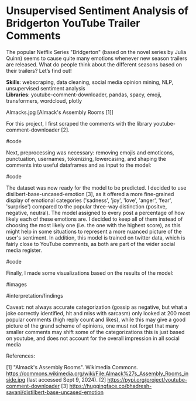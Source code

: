 # Unsupervised Sentiment Analysis of Bridgerton YouTube Trailer Comments

The popular Netflix Series "Bridgerton" (based on the novel series by Julia Quinn) seems to cause quite many emotions whenever new season trailers are released. What do people think about the different seasons based on their trailers? Let’s find out!

**Skills**: webscraping, data cleaning, social media opinion mining, NLP, unsupervised sentiment analysis<br/> 
**Libraries**: youtube-comment-downloader, pandas, spacy, emoji, transformers, wordcloud, plotly

Almacks.jpg
[Almack's Assembly Rooms [1]]

For this project, I first scraped the comments with the library youtube-comment-downloader [2].

#code

Next, preprocessing was necessary: removing emojis and emoticons, punctuation, usernames, tokenizing, lowercasing, and shaping the comments into useful dataframes and as input to the model:

#code

The dataset was now ready for the model to be predicted. I decided to use disilbert-base-uncased-emotion [3], as it offered a more fine-grained display of emotional categories ('sadness', 'joy', 'love', 'anger', 'fear', 'surprise') compared to the popular three-way distinction (positve, negative, neutral). The model assigned to every post a percentage of how likely each of these emotions are. I decided to keep all of them instead of choosing the most likely one (i.e. the one with the highest score), as this might help in some situations to represent a more nuanced picture of the user's sentiment. In addition, this model is trained on twitter data, which is fairly close to YouTube comments, as both are part of the wider social media register.

#code

Finally, I made some visualizations based on the results of the model:

#images

#interpretation/findings

Caveat: 
not always accurate categorization (gossip as negative, but what a joke correctly identified, hit and miss with sarcasm)
only looked at 200 most popular comments (high reply count and likes), while this may give a good picture of the grand scheme of opinions, one must not forget that many smaller comments may shift some of the categorizations 
this is just based on youtube, and does not account for the overall impression in all social media

References:

[1] "Almack's Assembly Rooms". Wikimedia Commons. https://commons.wikimedia.org/wiki/File:Almack%27s_Assembly_Rooms_inside.jpg (last accessed Sept 9, 2024).
[2] https://pypi.org/project/youtube-comment-downloader
[3] https://huggingface.co/bhadresh-savani/distilbert-base-uncased-emotion 


